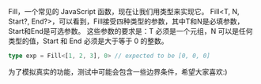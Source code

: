 Fill，一个常见的 JavaScript 函数，现在让我们用类型来实现它。 Fill<T, N, Start?, End?>，可以看到，Fill接受四种类型的参数，其中T和N是必填参数，Start和End是可选参数。 这些参数的要求是：T 必须是一个元组，N 可以是任何类型的值，Start 和 End 必须是大于等于 0 的整数。

```typescript
type exp = Fill<[1, 2, 3], 0> // expected to be [0, 0, 0]
```

为了模拟真实的功能，测试中可能会包含一些边界条件，希望大家喜欢:)
